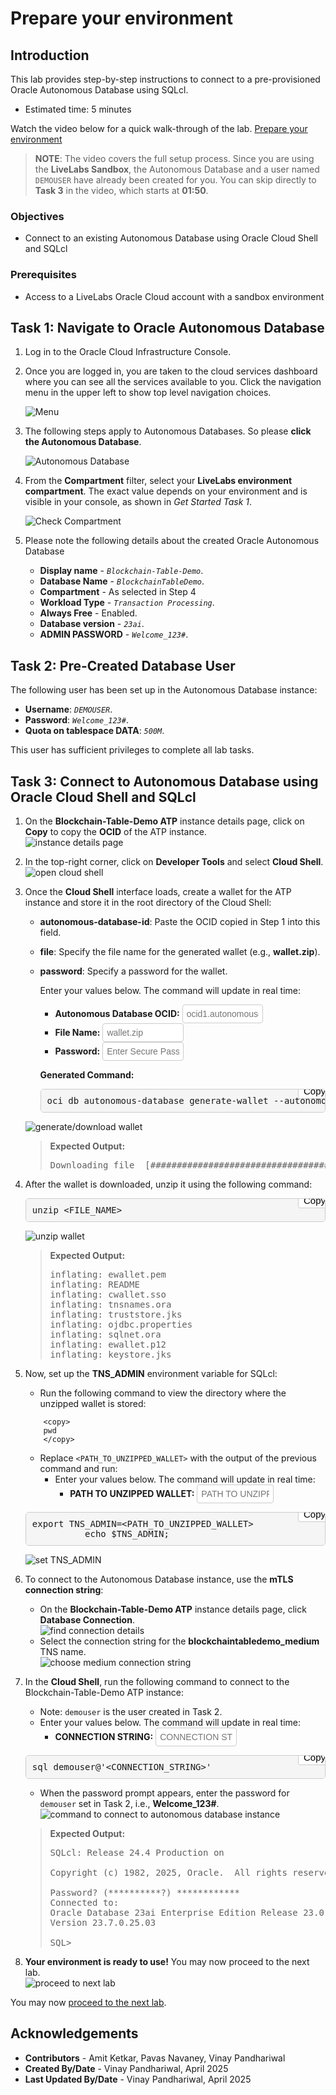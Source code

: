 # Prepare your environment

## **Introduction**

This lab provides step-by-step instructions to connect to a pre-provisioned Oracle Autonomous Database using SQLcl.

* Estimated time: 5 minutes

Watch the video below for a quick walk-through of the lab.
[Prepare your environment](videohub:1_nw8ufqzp:medium)

> **NOTE**: The video covers the full setup process. Since you are using the **LiveLabs Sandbox**, the Autonomous Database and a user named `DEMOUSER` have already been created for you. You can skip directly to **Task 3** in the video, which starts at **01:50**.

### Objectives

-   Connect to an existing Autonomous Database using Oracle Cloud Shell and SQLcl

### Prerequisites

* Access to a LiveLabs Oracle Cloud account with a sandbox environment

## Task 1: Navigate to Oracle Autonomous Database

1. Log in to the Oracle Cloud Infrastructure Console.

2. Once you are logged in, you are taken to the cloud services dashboard where you can see all the services available to you. Click the navigation menu in the upper left to show top level navigation choices.

    ![Menu](./images/lab1-task1-1.png "In the top left corner, click the 3 lines menu to expand.")

3. The following steps apply to Autonomous Databases. So please **click the Autonomous Database**.

    ![Autonomous Database](./images/lab1-task1-2.png "click the autonomous database.")

4.  From the **Compartment** filter, select your **LiveLabs environment compartment**. The exact value depends on your environment and is visible in your console, as shown in *Get Started Task 1*.

    ![Check Compartment](./images/lab1-task1-3.png "Make sure you are in the correct compartment.")

5. Please note the following details about the created Oracle Autonomous Database
    - **Display name** - *`Blockchain-Table-Demo`*.
    - **Database Name** - *`BlockchainTableDemo`*.
    - **Compartment** - As selected in Step 4
    - **Workload Type** - *`Transaction Processing`*.
    - **Always Free** - Enabled.
    - **Database version** - *`23ai`*.
    - **ADMIN PASSWORD** - *`Welcome_123#`*.


## Task 2: Pre-Created Database User

The following user has been set up in the Autonomous Database instance:

- **Username**: *`DEMOUSER`*.  
- **Password**: *`Welcome_123#`*.  
- **Quota on tablespace DATA**: *`500M`*.  

This user has sufficient privileges to complete all lab tasks.

## Task 3: Connect to Autonomous Database using Oracle Cloud Shell and SQLcl

1. On the **Blockchain-Table-Demo ATP** instance details page, click on **Copy** to copy the **OCID** of the ATP instance.  
    ![instance details page](./images/lab1-task3-2.png "instance details page")

2. In the top-right corner, click on **Developer Tools** and select **Cloud Shell**.  
    ![open cloud shell](./images/lab1-task3-3.png "open cloud shell")

3. Once the **Cloud Shell** interface loads, create a wallet for the ATP instance and store it in the root directory of the Cloud Shell:
    - **autonomous-database-id**: Paste the OCID copied in Step 1 into this field.
    - **file**: Specify the file name for the generated wallet (e.g., **wallet.zip**).
    - **password**: Specify a password for the wallet.

        Enter your values below. The command will update in real time:
        - **Autonomous Database OCID:** <input type="text" id="ocid" placeholder="ocid1.autonomousdatabase.oc1..example" style="width: 30%; padding: 6px; font-size: 14px; border: 1px solid #ccc; border-radius: 4px;" oninput="createWalletCommand()">
        - **File Name:** <input type="text" id="file_name" placeholder="wallet.zip" style="width: 30%; padding: 6px; font-size: 14px; border: 1px solid #ccc; border-radius: 4px;" oninput="createWalletCommand()"> <br/>
        - **Password:** <input type="text" id="password" placeholder="Enter Secure Password" style="width: 30%; padding: 6px; font-size: 14px; border: 1px solid #ccc; border-radius: 4px;" oninput="createWalletCommand()">

        **Generated Command:**
        <pre id="code-container" style="display: flex; align-items: center; background: #f5f5f5; border: 1px solid #ccc; padding: 10px; border-radius: 5px; position: relative; transition: opacity 0.3s;">
        <copy id="code-text">oci db autonomous-database generate-wallet --autonomous-database-id &lt;OCID&gt; --file &lt;FILE_NAME&gt; --password &lt;PASSWORD&gt;</copy>
        <button id="copy-btn" 
                style="position: absolute; right: -10px; top: -10px; background: white; border: 1px solid #ccc; padding: 3px 8px; cursor: pointer; font-size: 15px; border-radius: 3px; transition: background 0.2s, color 0.2s;" 
                onmouseover="this.style.background='grey'; this.style.color='white';" 
                onmouseout="this.style.background='white'; this.style.color='black';" 
                onclick="copyToClipboard('code-text','code-container')">Copy</button>
        </pre>
    ![generate/download wallet](./images/lab1-task3-4.png "generate/download wallet")
    
    > **Expected Output:**
    > <pre>Downloading file  [####################################]  100%</pre>

<script>
    function createWalletCommand() {
        let ocid = document.getElementById('ocid').value || '<OCID>';
        let fileName = document.getElementById('file_name').value || '<FILE_NAME>';
        let password = document.getElementById('password').value || '<PASSWORD>';

        let command = `oci db autonomous-database generate-wallet --autonomous-database-id ${ocid} --file ${fileName} --password ${password}`;
        document.getElementById('code-text').innerText = command;
        if(fileName != '<FILE_NAME>'){
            updateFileName()
        }
    }

    function pathToUnzippedWallet(){
        let path = document.getElementById('PathUnzippedWalletinp').value || '<PATH_TO_UNZIPPED_WALLET>';

        let command = `export TNS_ADMIN=${path} \necho $TNS_ADMIN`;
        document.getElementById('PathUnzippedWallet').innerText = command;
    }

    function updateFileName(){
        let fileName = document.getElementById('file_name').value || '<FILE_NAME>';
        let command = `unzip ${fileName}`;
        document.getElementById('unzipCmd').innerText = command;
    }

    function copyToClipboard(elementId,containerId) {
        let text = document.getElementById(elementId).innerText;
        navigator.clipboard.writeText(text);
        let codeContainer = document.getElementById(containerId);
        codeContainer.style.opacity = "0.5"; 
        setTimeout(() => codeContainer.style.opacity = "1", 200); 
    }
</script>

4. After the wallet is downloaded, unzip it using the following command:
    <pre id="code-container1" style="display: flex; align-items: center; background: #f5f5f5; border: 1px solid #ccc; padding: 10px; border-radius: 5px; position: relative; transition: opacity 0.3s;">
        <copy id="unzipCmd">unzip &lt;FILE_NAME&gt;</copy>
        <button id="copy-btn" 
                style="position: absolute; right: -10px; top: -10px; background: white; border: 1px solid #ccc; padding: 3px 8px; cursor: pointer; font-size: 15px; border-radius: 3px; transition: background 0.2s, color 0.2s;" 
                onmouseover="this.style.background='grey'; this.style.color='white';" 
                onmouseout="this.style.background='white'; this.style.color='black';" 
                onclick="copyToClipboard('unzipCmd','code-container1')">Copy</button>
    </pre>

    ![unzip wallet](./images/lab1-task3-5.png "unzip wallet")
    > **Expected Output:**
    > <pre>
    > inflating: ewallet.pem
    > inflating: README                  
    > inflating: cwallet.sso             
    > inflating: tnsnames.ora            
    > inflating: truststore.jks          
    > inflating: ojdbc.properties        
    > inflating: sqlnet.ora              
    > inflating: ewallet.p12             
    > inflating: keystore.jks</pre>

5. Now, set up the **TNS_ADMIN** environment variable for SQLcl:
    - Run the following command to view the directory where the unzipped wallet is stored:
    ```
        <copy>
        pwd
        </copy>
    ```
    - Replace `<PATH_TO_UNZIPPED_WALLET>` with the output of the previous command and run:
        - Enter your values below. The command will update in real time:
            - **PATH TO UNZIPPED WALLET:** <input type="text" id="PathUnzippedWalletinp" placeholder="PATH TO UNZIPPED WALLET" style="width: 30%; padding: 6px; font-size: 14px; border: 1px solid #ccc; border-radius: 4px;" oninput="pathToUnzippedWallet()">
    <pre id="code-container2" style="display: flex; align-items: center; background: #f5f5f5; border: 1px solid #ccc; padding: 10px; border-radius: 5px;position: relative; transition: opacity 0.3s;">
            <copy id="PathUnzippedWallet">export TNS_ADMIN=&lt;PATH_TO_UNZIPPED_WALLET&gt;
             echo $TNS_ADMIN;</copy>
            <button id="copy-btn" 
                    style="position: absolute; right: -10px; top: -10px; background: white; border: 1px solid #ccc; padding: 3px 8px; cursor: pointer; font-size: 15px; border-radius: 3px; transition: background 0.2s, color 0.2s;" 
                    onmouseover="this.style.background='grey'; this.style.color='white';" 
                    onmouseout="this.style.background='white'; this.style.color='black';" 
                    onclick="copyToClipboard('PathUnzippedWallet','code-container2')">Copy</button>
    </pre>

    ![set TNS_ADMIN](./images/lab1-task3-6.png "set TNS_ADMIN")

6. To connect to the Autonomous Database instance, use the **mTLS connection string**:
    - On the **Blockchain-Table-Demo ATP** instance details page, click **Database Connection**.  
    ![find connection details](./images/lab1-task3-7.png "find connection details")
    - Select the connection string for the **blockchaintabledemo_medium** TNS name.  
    ![choose medium connection string](./images/lab1-task3-8.png "choose medium connection string")

7. In the **Cloud Shell**, run the following command to connect to the Blockchain-Table-Demo ATP instance:
    - Note: `demouser` is the user created in Task 2.
    - Enter your values below. The command will update in real time:
        - **CONNECTION STRING:** <input type="text" id="connectionStringInp" placeholder="CONNECTION STRING" style="width: 30%; padding: 6px; font-size: 14px; border: 1px solid #ccc; border-radius: 4px;" oninput="connectionString()">
    <pre id="code-container3" style="display: flex; align-items: center; background: #f5f5f5; border: 1px solid #ccc; padding: 10px; border-radius: 5px; position: relative; transition: opacity 0.3s;">
                <copy id="connectionString" style="white-space: pre-line;">sql demouser@'&lt;CONNECTION_STRING&gt;'</copy>
                <button id="copy-btn" 
                        style="position: absolute; right: -10px; top: -10px; background: white; border: 1px solid #ccc; padding: 3px 8px; cursor: pointer; font-size: 15px; border-radius: 3px; transition: background 0.2s, color 0.2s;" 
                        onmouseover="this.style.background='grey'; this.style.color='white';" 
                        onmouseout="this.style.background='white'; this.style.color='black';" 
                        onclick="copyToClipboard('connectionString','code-container3')">Copy</button>
    </pre>
    - When the password prompt appears, enter the password for `demouser` set in Task 2, i.e., **Welcome_123#**.
    ![command to connect to autonomous database instance](./images/lab1-task3-9.png "command to connect to autonomous database instance")
    
    > **Expected Output:**
    > <pre>
    > SQLcl: Release 24.4 Production on 
    >
    > Copyright (c) 1982, 2025, Oracle.  All rights reserved.
    >
    > Password? (**********?) ************
    > Connected to:
    > Oracle Database 23ai Enterprise Edition Release 23.0.0.0.0 - for Oracle Cloud and Engineered Systems
    > Version 23.7.0.25.03
    >
    > SQL> </pre>

<script>
    function connectionString(){
        let CONNECTION_STRING = document.getElementById('connectionStringInp').value || '<PATH_TO_UNZIPPED_WALLET>';

        let command = `sql demouser@'${CONNECTION_STRING}'`;
        document.getElementById('connectionString').innerText = command;
    }
</script>

8. **Your environment is ready to use!** You may now proceed to the next lab.  
    ![proceed to next lab](./images/lab1-task3-10.png "proceed to next lab")

You may now [proceed to the next lab](#next).

## Acknowledgements

* **Contributors** - Amit Ketkar, Pavas Navaney, Vinay Pandhariwal 
* **Created By/Date** - Vinay Pandhariwal, April 2025
* **Last Updated By/Date** - Vinay Pandhariwal, April 2025
